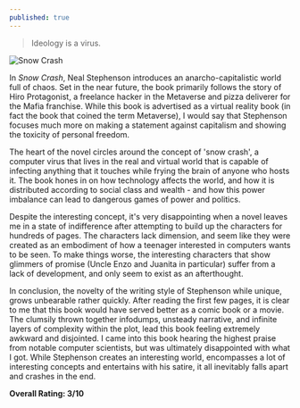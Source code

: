 ```yaml
---
published: true
---
```

> Ideology is a virus.

![Snow Crash](https://images-na.ssl-images-amazon.com/images/S/compressed.photo.goodreads.com/books/1589842551i/40651883.jpg)

In _Snow Crash_, Neal Stephenson introduces an anarcho-capitalistic world full of chaos. Set in the near future, the book primarily follows the story of Hiro Protagonist, a freelance hacker in the Metaverse and pizza deliverer for the Mafia franchise. While this book is advertised as a virtual reality book (in fact the book that coined the term Metaverse), I would say that Stephenson focuses much more on making a statement against capitalism and showing the toxicity of personal freedom.

The heart of the novel circles around the concept of 'snow crash', a computer virus that lives in the real and virtual world that is capable of infecting anything that it touches while frying the brain of anyone who hosts it. The book hones in on how technology affects the world, and how it is distributed according to social class and wealth - and how this power imbalance can lead to dangerous games of power and politics.

Despite the interesting concept, it's very disappointing when a novel leaves me in a state of indifference after attempting to build up the characters for hundreds of pages. The characters lack dimension, and seem like they were created as an embodiment of how a teenager interested in computers wants to be seen. To make things worse, the interesting characters that show glimmers of promise (Uncle Enzo and Juanita in particular) suffer from a lack of development, and only seem to exist as an afterthought.

In conclusion, the novelty of the writing style of Stephenson while unique, grows unbearable rather quickly. After reading the first few pages, it is clear to me that this book would have served better as a comic book or a movie. The clumsily thrown together infodumps, unsteady narrative, and infinite layers of complexity within the plot, lead this book feeling extremely awkward and disjointed. I came into this book hearing the highest praise from notable computer scientists, but was ultimately disappointed with what I got. While Stephenson creates an interesting world, encompasses a lot of interesting concepts and entertains with his satire, it all inevitably falls apart and crashes in the end.

**Overall Rating: 3/10**
